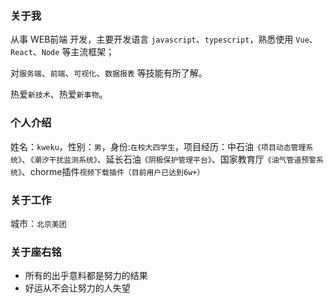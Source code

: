 ###  关于我

从事 WEB前端 开发，主要开发语言 `javascript`、`typescript`，熟悉使用 `Vue`、`React`、`Node` 等主流框架；

对`服务端`、`前端`、`可视化`、`数据报表` 等技能有所了解。

热爱`新技术`、热爱`新事物`。

### 个人介绍

姓名：`kweku`，性别：`男`，身份:`在校大四学生`，项目经历：中石油`《项目动态管理系统》`、`《潮汐干扰监测系统》`、延长石油`《阴极保护管理平台》`、国家教育厅`《油气管道预警系统》`、chorme插件`视频下载插件（目前用户已达到6w+）`

### 关于工作

城市：`北京美团`

### 关于座右铭

- 所有的出乎意料都是努力的结果
- 好运从不会让努力的人失望

